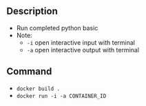 ## Description 
- Run completed python basic
- Note: 
    - `-i` open interactive input with terminal
    - `-a` open interactive output with terminal
    
## Command
- `docker build .`
- `docker run -i -a CONTAINER_ID`